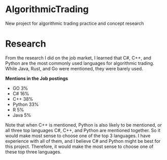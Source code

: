 # AlgorithmicTrading
New project for algorithmic trading practice and concept research

# Research
From the research I did on the job market, I learned that C#, C++, and Python are the most commonly used languages for algorithmic trading. While Java, Rust, and Go were mentioned, they were barely used.

**Mentions in the Job postings**
* GO 3%
* C# 16%
* C++ 38%
* Python 33%
* R 5%
* Java 5%

Note that when C++ is mentioned, Python is also likely to be mentioned, or all three top languages C#, C++, and Python 
are mentioned together. So it would make most sense to choose one of the top 3 languages. I have experience with all of 
them, and I believe C# and Python might be best for this project. Therefore, it would make the most sense to choose one 
of these top three languages. 